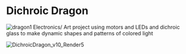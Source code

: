 # Dichroic Dragon
![dragon1](https://user-images.githubusercontent.com/17936867/231169237-148e1da9-27d9-49a1-90c7-7f9b397692ac.svg)
Electronics/ Art project using motors and LEDs and dichroic glass to make dynamic shapes and patterns of colored light

![DichroicDragon_v10_Render5](https://user-images.githubusercontent.com/17936867/231165548-66d93941-7d3c-408b-8308-696b263351a8.png)
